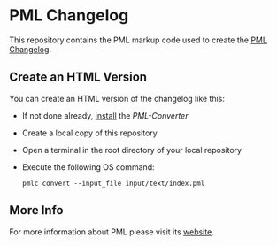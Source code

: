 # PML Changelog

This repository contains the PML markup code used to create the [PML Changelog](https://www.pml-lang.dev/docs/changelog/index.html).

## Create an HTML Version

You can create an HTML version of the changelog like this:
- If not done already, [install](https://www.pml-lang.dev/downloads/install.html) the _PML-Converter_
- Create a local copy of this repository
- Open a terminal in the root directory of your local repository
- Execute the following OS command:
  
  `pmlc convert --input_file input/text/index.pml`

## More Info

For more information about PML please visit its [website](https://www.pml-lang.dev).